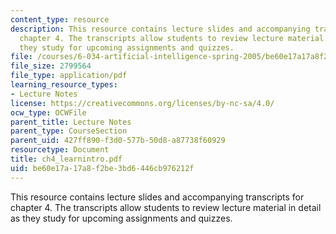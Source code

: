 ```yaml
---
content_type: resource
description: This resource contains lecture slides and accompanying transcripts for
  chapter 4. The transcripts allow students to review lecture material in detail as
  they study for upcoming assignments and quizzes.
file: /courses/6-034-artificial-intelligence-spring-2005/be60e17a17a8f2be3bd6446cb976212f_ch4_learnintro.pdf
file_size: 2799564
file_type: application/pdf
learning_resource_types:
- Lecture Notes
license: https://creativecommons.org/licenses/by-nc-sa/4.0/
ocw_type: OCWFile
parent_title: Lecture Notes
parent_type: CourseSection
parent_uid: 427ff890-f3d0-577b-50d8-a87738f60929
resourcetype: Document
title: ch4_learnintro.pdf
uid: be60e17a-17a8-f2be-3bd6-446cb976212f
---
```

This resource contains lecture slides and accompanying transcripts for chapter 4. The transcripts allow students to review lecture material in detail as they study for upcoming assignments and quizzes.
